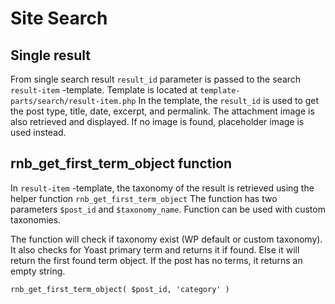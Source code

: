 # Site Search

## Single result
From single search result `result_id` parameter is passed to the search `result-item` -template. Template is located at `template-parts/search/result-item.php` 
In the template, the `result_id` is used to get the post type, title, date, excerpt, and permalink. The attachment image is also retrieved and displayed. If no image is found, placeholder image is used instead.

## rnb_get_first_term_object function
In `result-item` -template, the taxonomy of the result is retrieved using the helper function
`rnb_get_first_term_object` The function has two parameters `$post_id` and `$taxonomy_name`. Function can be used with custom taxonomies. 

The function will check if taxonomy exist (WP default or custom taxonomy). It also checks for Yoast primary term and returns it if found. Else it will return the first found term object. If the post has no terms, it returns an empty string.

 `rnb_get_first_term_object( $post_id, 'category' )`